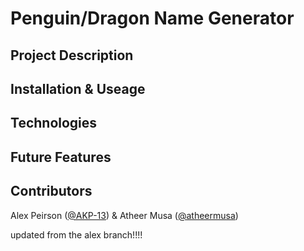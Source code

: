 # Penguin/Dragon Name Generator

## Project Description

## Installation & Useage

## Technologies

## Future Features

## Contributors
Alex Peirson ([@AKP-13](https://github.com/AKP-13)) & Atheer Musa ([@atheermusa](https://github.com/atheermusa))

updated from the alex branch!!!!